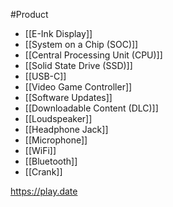 #Product



- [[E-Ink Display]]
- [[System on a Chip (SOC)]]
- [[Central Processing Unit (CPU)]]
- [[Solid State Drive (SSD)]]
- [[USB-C]]
- [[Video Game Controller]]
- [[Software Updates]]
- [[Downloadable Content (DLC)]]
- [[Loudspeaker]]
- [[Headphone Jack]]
- [[Microphone]]
- [[WiFi]]
- [[Bluetooth]]
- [[Crank]]

https://play.date 